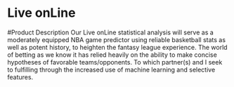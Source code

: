 # Live onLine
#Product Description 
Our Live onLine statistical analysis will serve as a moderately equipped NBA game predictor using reliable basketball stats as well as potent history, to heighten the fantasy league experience. The world of betting as we know it has relied heavily on the ability to make concise hypotheses of favorable teams/opponents. To which partner(s) and I seek to fulfilling through the increased use of machine learning and selective features. 

